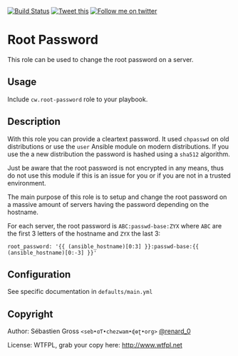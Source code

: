 <!--

---
lang: american
---
-->

[![Build Status](https://travis-ci.org/cw-ansible/cw.root-password.svg?branch=master)](https://travis-ci.org/cw-ansible/cw.root-password)
[![Tweet this](http://img.shields.io/badge/Tweet-it00aced.svg)](https://twitter.com/intent/tweet?tw_p=tweetbutton&via=renard_0&url=https%3A%2F%2Fgithub.com%2Fcw-ansible%2Fcw.root-password&text=Run%20linux%20from%20a%20%23tmpfs%20filesystem%20in%20%23RAM.)
[![Follow me on twitter](http://img.shields.io/badge/Twitter-Follow-00aced.svg)](https://twitter.com/intent/follow?region=follow_link&screen_name=renard_0&tw_p=followbutton)


# Root Password

This role can be used to change the root password on a server.

## Usage

Include `cw.root-password` role to your playbook.

## Description

With this role you can provide a cleartext password. It used `chpasswd` on
old distributions or use the `user` Ansible module on modern distributions.
If you use the a new distribution the password is hashed using a `sha512`
algorithm.

Just be aware that the root password is not encrypted in any means, thus do
not use this module if this is an issue for you or if you are not in a
trusted environment.

The main purpose of this role is to setup and change the root password on a
massive amount of servers having the password depending on the hostname.

For each server, the root password is `ABC:passwd-base:ZYX` where `ABC` are the
first 3 letters of the hostname and `ZYX` the last 3:

    root_password: '{{ (ansible_hostname)[0:3] }}:passwd-base:{{ (ansible_hostname)[0:-3] }}'


## Configuration

See specific documentation in `defaults/main.yml`


## Copyright

Author: Sébastien Gross `<seb•ɑƬ•chezwam•ɖɵʈ•org>` [@renard_0](https://twitter.com/renard_0)

License: WTFPL, grab your copy here: http://www.wtfpl.net
